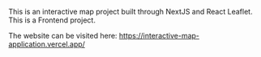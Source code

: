 This is an interactive map project built through NextJS and React Leaflet. This is a Frontend project.

The website can be visited here: https://interactive-map-application.vercel.app/ 
